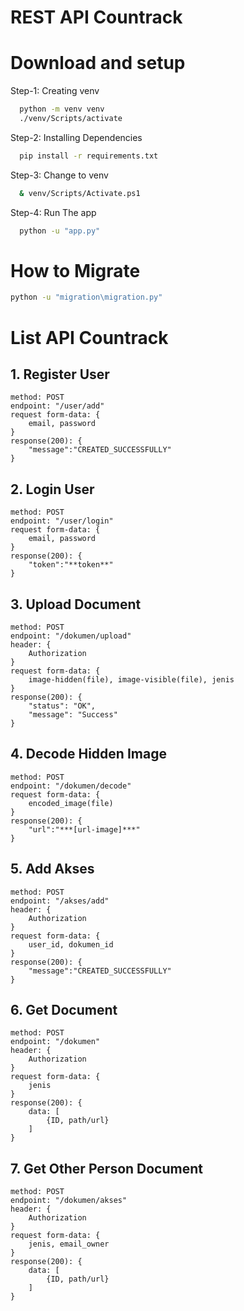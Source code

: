 # REST API Countrack

# Download and setup

Step-1: Creating venv
  ```bash
    python -m venv venv
    ./venv/Scripts/activate
  ```

Step-2: Installing Dependencies
  ```bash
    pip install -r requirements.txt
  ```

Step-3: Change to venv
  ```bash
    & venv/Scripts/Activate.ps1 
  ```

Step-4: Run The app
  ```bash
    python -u "app.py"
  ```

# How to Migrate
```bash
python -u "migration\migration.py"
```

# List API Countrack
## 1. Register User
```
method: POST
endpoint: "/user/add"
request form-data: {
    email, password
}
response(200): {
    "message":"CREATED_SUCCESSFULLY"
}
```

## 2. Login User
```
method: POST
endpoint: "/user/login"
request form-data: {
    email, password
}
response(200): {
    "token":"**token**"
}
```


## 3. Upload Document
```
method: POST
endpoint: "/dokumen/upload"
header: {
    Authorization
}
request form-data: {
    image-hidden(file), image-visible(file), jenis
}
response(200): {
    "status": "OK",
    "message": "Success"
}
```

## 4. Decode Hidden Image
```
method: POST
endpoint: "/dokumen/decode"
request form-data: {
    encoded_image(file)
}
response(200): {
    "url":"***[url-image]***"
}
```

## 5. Add Akses
```
method: POST
endpoint: "/akses/add"
header: {
    Authorization
}
request form-data: {
    user_id, dokumen_id
}
response(200): {
    "message":"CREATED_SUCCESSFULLY"
}
```

## 6. Get Document
```
method: POST
endpoint: "/dokumen"
header: {
    Authorization
}
request form-data: {
    jenis
}
response(200): {
    data: [
        {ID, path/url}
    ]
}
```
## 7. Get Other Person Document
```
method: POST
endpoint: "/dokumen/akses"
header: {
    Authorization
}
request form-data: {
    jenis, email_owner
}
response(200): {
    data: [
        {ID, path/url}
    ]
}
```